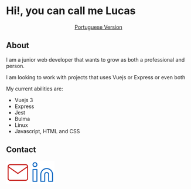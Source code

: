 # Hi!, you can call me Lucas

<div align=center>

[Portuguese Version](./PT_BR.md)

</div>

## About

I am a junior web developer that wants to grow as both a professional and person.

I am looking to work with projects that uses Vuejs or Express or even both

My current abilities are:

- Vuejs 3
- Express
- Jest
- Bulma
- Linux
- Javascript, HTML and CSS

## Contact

[![my email](./icons/mail.svg)](mailto:lucas.web3535@gmail.com "mail me :D")
[![my linkedin](./icons/linkedin.svg)](https://www.linkedin.com/in/lucas-eduardo-33089320a/ "my linkedin")

